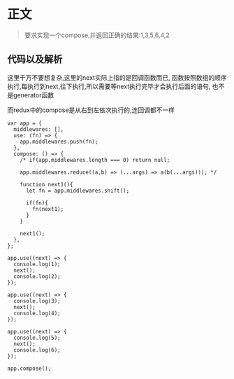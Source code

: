 # 正文

> 要求实现一个compose,并返回正确的结果:1,3,5,6,4,2

## 代码以及解析

这里千万不要想复杂,这里的next实际上指的是回调函数而已,
函数按照数组的顺序执行,每执行到next,往下执行,所以需要等next执行完毕才会执行后面的语句,
也不是generator函数

而redux中的compose是从右到左依次执行的,连回调都不一样


```()
var app = {
  middlewares: [],
  use: (fn) => {
    app.middlewares.push(fn);
  },
  compose: () => {
    /* if(app.middlewares.length === 0) return null;

    app.middlewares.reduce((a,b) => (...args) => a(b(...args))); */

    function next1(){
      let fn = app.middlewares.shift();

      if(fn){
        fn(next1);
      }
    }

    next1();
  },
};

app.use((next) => {
  console.log(1);
  next();
  console.log(2);
});

app.use((next) => {
  console.log(3);
  next();
  console.log(4);
});

app.use((next) => {
  console.log(5);
  next();
  console.log(6);
});

app.compose();
```